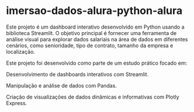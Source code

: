 # imersao-dados-alura-python-alura

Este projeto é um dashboard interativo desenvolvido em Python usando a biblioteca Streamlit. O objetivo principal é fornecer uma ferramenta de análise visual para explorar dados salariais na área de dados em diferentes cenários, como senioridade, tipo de contrato, tamanho da empresa e localização.

Este projeto foi desenvolvido como parte de um estudo prático focado em:

Desenvolvimento de dashboards interativos com Streamlit.

Manipulação e análise de dados com Pandas.

Criação de visualizações de dados dinâmicas e informativas com Plotly Express.
